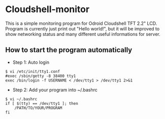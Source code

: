# Cloudshell-monitor

This is a simple monitoring program for Odroid Cloudshell TFT 2.2" LCD.  
Program is currently just print out "Hello world!", but it will be improved to 
show networking status and many different useful informations for server.

## How to start the program automatically

* Step 1: Auto login

```
$ vi /etc/init/tty1.conf
#exec /sbin/getty -8 38400 tty1
exec /bin/login -f USERNAME < /dev/tty1 > /dev/tty1 2>&1
```

* Step 2: Add your program into ~/.bashrc

```
$ vi ~/.bashrc
if [ $(tty) == /dev/tty1 ]; then
	/PATH/TO/YOUR/PROGRAM
fi
```
